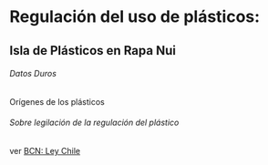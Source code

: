 # Regulación del uso de plásticos:
## Isla de Plásticos en Rapa Nui
###### Datos Duros
Orígenes de los plásticos
###### Sobre legilación de la regulación del plástico
ver [BCN: Ley Chile](https://www.bcn.cl/leychile/)
###### 
